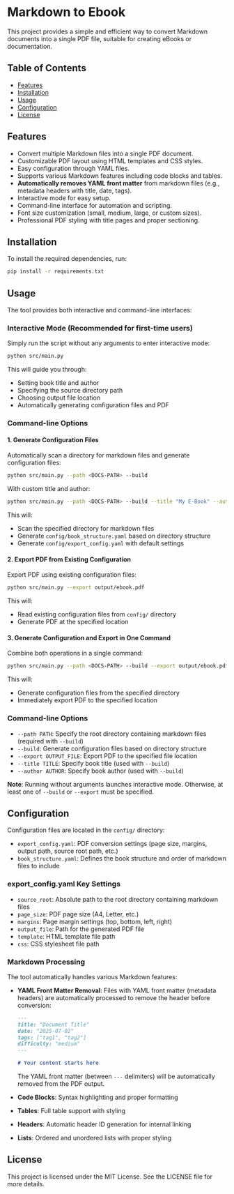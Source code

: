 # Markdown to Ebook

This project provides a simple and efficient way to convert Markdown documents into a single PDF file, suitable for creating eBooks or documentation.

## Table of Contents

- [Features](#features)
- [Installation](#installation)
- [Usage](#usage)
- [Configuration](#configuration)
- [License](#license)

## Features

- Convert multiple Markdown files into a single PDF document.
- Customizable PDF layout using HTML templates and CSS styles.
- Easy configuration through YAML files.
- Supports various Markdown features including code blocks and tables.
- **Automatically removes YAML front matter** from markdown files (e.g., metadata headers with title, date, tags).
- Interactive mode for easy setup.
- Command-line interface for automation and scripting.
- Font size customization (small, medium, large, or custom sizes).
- Professional PDF styling with title pages and proper sectioning.

## Installation

To install the required dependencies, run:

```bash
pip install -r requirements.txt
```

## Usage

The tool provides both interactive and command-line interfaces:

### Interactive Mode (Recommended for first-time users)

Simply run the script without any arguments to enter interactive mode:

```bash
python src/main.py
```

This will guide you through:
- Setting book title and author
- Specifying the source directory path
- Choosing output file location
- Automatically generating configuration files and PDF

### Command-line Options

#### 1. Generate Configuration Files

Automatically scan a directory for markdown files and generate configuration files:

```bash
python src/main.py --path <DOCS-PATH> --build
```

With custom title and author:

```bash
python src/main.py --path <DOCS-PATH> --build --title "My E-Book" --author "John Doe"
```

This will:
- Scan the specified directory for markdown files
- Generate `config/book_structure.yaml` based on directory structure
- Generate `config/export_config.yaml` with default settings

#### 2. Export PDF from Existing Configuration

Export PDF using existing configuration files:

```bash
python src/main.py --export output/ebook.pdf
```

This will:
- Read existing configuration files from `config/` directory
- Generate PDF at the specified location

#### 3. Generate Configuration and Export in One Command

Combine both operations in a single command:

```bash
python src/main.py --path <DOCS-PATH> --build --export output/ebook.pdf
```

This will:
- Generate configuration files from the specified directory
- Immediately export PDF to the specified location

### Command-line Options

- `--path PATH`: Specify the root directory containing markdown files (required with `--build`)
- `--build`: Generate configuration files based on directory structure
- `--export OUTPUT_FILE`: Export PDF to the specified file location
- `--title TITLE`: Specify book title (used with `--build`)
- `--author AUTHOR`: Specify book author (used with `--build`)

**Note**: Running without arguments launches interactive mode. Otherwise, at least one of `--build` or `--export` must be specified.

## Configuration

Configuration files are located in the `config/` directory:

- `export_config.yaml`: PDF conversion settings (page size, margins, output path, source root path, etc.)
- `book_structure.yaml`: Defines the book structure and order of markdown files to include

### export_config.yaml Key Settings

- `source_root`: Absolute path to the root directory containing markdown files
- `page_size`: PDF page size (A4, Letter, etc.)
- `margins`: Page margin settings (top, bottom, left, right)
- `output_file`: Path for the generated PDF file
- `template`: HTML template file path
- `css`: CSS stylesheet file path

### Markdown Processing

The tool automatically handles various Markdown features:

- **YAML Front Matter Removal**: Files with YAML front matter (metadata headers) are automatically processed to remove the header before conversion:
  ```markdown
  ---
  title: "Document Title"
  date: "2025-07-02"
  tags: ["tag1", "tag2"]
  difficulty: "medium"
  ---
  
  # Your content starts here
  ```
  The YAML front matter (between `---` delimiters) will be automatically removed from the PDF output.

- **Code Blocks**: Syntax highlighting and proper formatting
- **Tables**: Full table support with styling
- **Headers**: Automatic header ID generation for internal linking
- **Lists**: Ordered and unordered lists with proper styling

## License

This project is licensed under the MIT License. See the LICENSE file for more details.